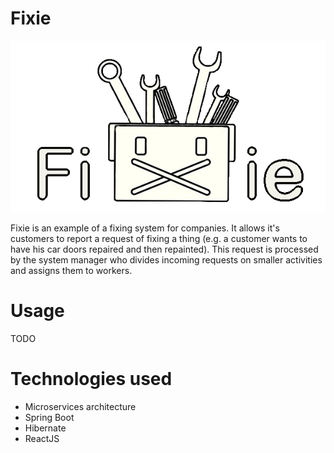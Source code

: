 # Fixie
![Fixie logo](https://github.com/arturwita/fixie/raw/master/images/fixie-logo.png) 

Fixie is an example of a fixing system for companies. It allows it's customers to report a request of fixing a thing (e.g. a customer wants to have his car doors repaired and then repainted). This request is processed by the system manager who divides incoming requests on smaller activities and assigns them to workers.

# Usage

TODO

# Technologies used

 - Microservices architecture
 - Spring Boot
 - Hibernate
 - ReactJS 
